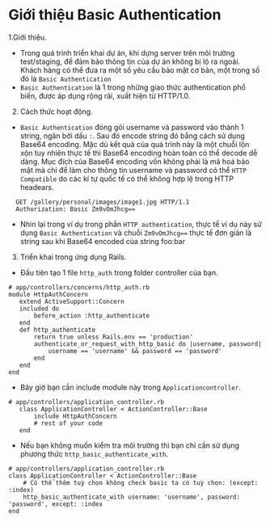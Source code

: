 # Giới thiệu Basic Authentication

1.Giới thiệu.
- Trong quá trình triển khai dự án, khi dựng server trên môi trường test/staging, để đảm bảo thông tin của dự án không bị lộ ra ngoài. Khách hàng có thể đưa ra một số yêu cầu bảo mật cơ bản, một trong số đó là `` Basic Authentication ``
- ``Basic Authentication`` là 1 trong những giao thức authentication phổ biến, được áp dụng rộng rãi, xuất hiện từ HTTP/1.0.
2. Cách thức hoạt động.
- ``Basic Authentication`` đóng gói username và password vào thành 1 string, ngăn bởi dấu `:`. Sau đó encode string đó bằng cách sử dụng Base64 encoding. Mặc dù kết quả của quá trình này là một chuỗi lộn xộn  tuy nhiên thực tế thì Base64 encoding hoàn toàn có thể decode dễ dàng. Mục đích của Base64 encoding vốn không phải là mã hoá bảo mật mà chỉ để làm cho thông tin username và password có thể `HTTP Compatible` do các kí tự quốc tế có thể không hợp lệ trong HTTP headears.
```
  GET /gallery/personal/images/image1.jpg HTTP/1.1
  Authorization: Basic Zm9vOmJhcg==
  ```
- Nhin lại trong ví dụ trong phần `HTTP authentication`, thực tế ví dụ này sử dụng ``Basic Authentication`` và chuỗi `Zm9vOmJhcg==` thực tế đơn giản là string sau khi Base64 encoded của string foo:bar
3. Triển khai trong ứng dụng Rails.
- Đầu tiên tạo 1 file `http_auth` trong folder controller của bạn.
```
# app/controllers/concerns/http_auth.rb
module HttpAuthConcern  
   extend ActiveSupport::Concern
   included do
       before_action :http_authenticate
   end
   def http_authenticate
       return true unless Rails.env == 'production'
       authenticate_or_request_with_http_basic do |username, password|
           username == 'username' && password == 'password'
       end
   end
end
```
- Bây giờ bạn cần include module này trong `Applicationcontroller`.
```
# app/controllers/application_controller.rb
   class ApplicationController < ActionController::Base
       include HttpAuthConcern
       # rest of your code
   end
```
- Nếu bạn không muốn kiểm tra môi trường thì bạn chỉ cần sử dụng phương thức `http_basic_authenticate_with`.
```
# app/controllers/application_controller.rb
class ApplicationController < ActionController::Base
    # Có thể thêm tuỳ chọn không check basic ta có tuỳ chọn: (except: :index)
    http_basic_authenticate_with username: 'username', password: 'password', except: :index
end
```

